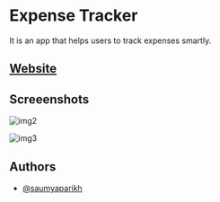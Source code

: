 
# Expense Tracker

It is an app that helps users to track expenses smartly.


## [Website](https://expensetrackerin.herokuapp.com/)
## Screeenshots

![img2](https://user-images.githubusercontent.com/53121709/134973960-cade714c-c94c-42f6-b640-21fc34ed32aa.png)


![img3](https://user-images.githubusercontent.com/53121709/134975318-8beddb6e-ccae-481e-81a7-896ce144f1a4.png)


  
## Authors

- [@saumyaparikh](https://www.linkedin.com/in/saumyaparikh/)

  
